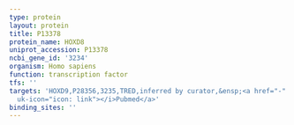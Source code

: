 ```yaml
---
type: protein
layout: protein
title: P13378
protein_name: HOXD8
uniprot_accession: P13378
ncbi_gene_id: '3234'
organism: Homo sapiens
function: transcription factor
tfs: ''
targets: 'HOXD9,P28356,3235,TRED,inferred by curator,&ensp;<a href="-" target="_blank"><i
  uk-icon="icon: link"></i>Pubmed</a>'
binding_sites: ''
---
```

